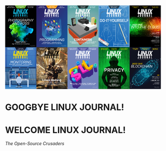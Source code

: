 <p align="center">
  <img src="https://raw.githubusercontent.com/acastroy/linuxjournal/master/img/Linux_Journal_linux-covers.png" alt="LINUX JOURNAL Since 1994: The Original Magazine of the Linux Community">
</p>

# GOOGBYE LINUX JOURNAL!
# WELCOME LINUX JOURNAL!
_The Open-Source Crusaders_
